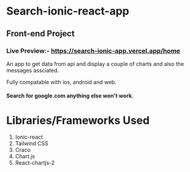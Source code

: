# Search-ionic-react-app
## Front-end Project
### Live Preview:- https://search-ionic-app.vercel.app/home

An app to get data from api and display a couple of charts and also the messages assciated.

Fully compatable with ios, android and web.

#### Search for **google.com** anything else won't work.


# Libraries/Frameworks Used

1. Ionic-react
2. Tailwind CSS
3. Craco
4. Chart.js
5. React-chartjs-2

